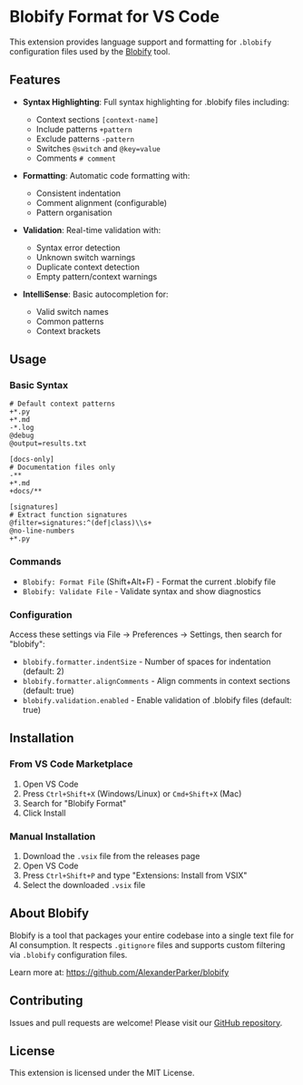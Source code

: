 # Blobify Format for VS Code

This extension provides language support and formatting for `.blobify` configuration files used by the [Blobify](https://github.com/AlexanderParker/blobify) tool.

## Features

- **Syntax Highlighting**: Full syntax highlighting for .blobify files including:

  - Context sections `[context-name]`
  - Include patterns `+pattern`
  - Exclude patterns `-pattern`
  - Switches `@switch` and `@key=value`
  - Comments `# comment`

- **Formatting**: Automatic code formatting with:

  - Consistent indentation
  - Comment alignment (configurable)
  - Pattern organisation

- **Validation**: Real-time validation with:

  - Syntax error detection
  - Unknown switch warnings
  - Duplicate context detection
  - Empty pattern/context warnings

- **IntelliSense**: Basic autocompletion for:
  - Valid switch names
  - Common patterns
  - Context brackets

## Usage

### Basic Syntax

```blobify
# Default context patterns
+*.py
+*.md
-*.log
@debug
@output=results.txt

[docs-only]
# Documentation files only
-**
+*.md
+docs/**

[signatures]
# Extract function signatures
@filter=signatures:^(def|class)\\s+
@no-line-numbers
+*.py
```

### Commands

- `Blobify: Format File` (Shift+Alt+F) - Format the current .blobify file
- `Blobify: Validate File` - Validate syntax and show diagnostics

### Configuration

Access these settings via File → Preferences → Settings, then search for "blobify":

- `blobify.formatter.indentSize` - Number of spaces for indentation (default: 2)
- `blobify.formatter.alignComments` - Align comments in context sections (default: true)
- `blobify.validation.enabled` - Enable validation of .blobify files (default: true)

## Installation

### From VS Code Marketplace

1. Open VS Code
2. Press `Ctrl+Shift+X` (Windows/Linux) or `Cmd+Shift+X` (Mac)
3. Search for "Blobify Format"
4. Click Install

### Manual Installation

1. Download the `.vsix` file from the releases page
2. Open VS Code
3. Press `Ctrl+Shift+P` and type "Extensions: Install from VSIX"
4. Select the downloaded `.vsix` file

## About Blobify

Blobify is a tool that packages your entire codebase into a single text file for AI consumption. It respects `.gitignore` files and supports custom filtering via `.blobify` configuration files.

Learn more at: https://github.com/AlexanderParker/blobify

## Contributing

Issues and pull requests are welcome! Please visit our [GitHub repository](https://github.com/your-username/blobify-format).

## License

This extension is licensed under the MIT License.
